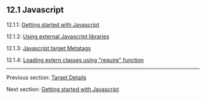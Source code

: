 ## 12.1 Javascript

12.1.1: [Getting started with Javascript](target-javascript-getting-started.md)

12.1.2: [Using external Javascript libraries](target-javascript-external-libraries.md)

12.1.3: [Javascript target Metatags](target-javascript-metatags.md)

12.1.4: [Loading extern classes using "require" function](target-javascript-require.md)

---

Previous section: [Target Details](#)

Next section: [Getting started with Javascript](target-javascript-getting-started.md)